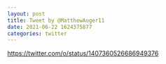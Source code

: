 ```yaml
--- 
layout: post 
title: Tweet by @MatthewAuger11 
date: 2021-06-22 1624375877 
categories: twitter 
--- 
```

https://twitter.com/o/status/1407360526686949376